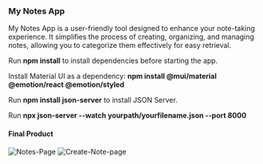 ### My Notes App
My Notes App is a user-friendly tool designed to enhance your note-taking experience. It simplifies the process of creating, organizing, and managing notes, allowing you to categorize them effectively for easy retrieval.

Run **npm install** to install dependencies before starting the app.

Install Material UI as a dependency: **npm install @mui/material @emotion/react @emotion/styled**

Run **npm install json-server** to install JSON Server.

Run **npx json-server --watch yourpath/yourfilename.json --port 8000**

#### Final Product
![Notes-Page](https://example.com/path/to/image.png)
![Create-Note-page](https://example.com/path/to/image.png)
